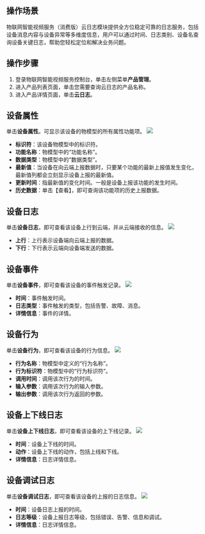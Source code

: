 
## 操作场景

物联网智能视频服务（消费版）云日志模块提供全方位稳定可靠的日志服务，包括设备消息内容与设备异常等多维度信息，用户可以通过时间、日志类别、设备名查询设备关键日志，帮助您轻松定位和解决业务问题。

## 操作步骤

1. 登录物联网智能视频服务控制台，单击左侧菜单**产品管理**。
2. 进入产品列表页面，单击您需要查询云日志的产品名称。
3. 进入产品详情页面，单击**云日志**。

## 设备属性

单击**设备属性**。可显示该设备的物模型的所有属性功能项。
![](https://main.qcloudimg.com/raw/c3f2e675ed9c133cfff3b9b35b6f2ae8.png)

- **标识符**：该设备物模型中的标识符。
- **功能名称**：物模型中的“功能名称”。
- **数据类型**：物模型中的“数据类型”。
- **最新值**：当设备在向云端上报数据时，只要某个功能的最新上报值发生变化，最新值列都会立刻显示设备上报的最新值。
- **更新时间**：指最新值的变化时间。一般是设备上报该功能的发生时间。
- **历史数据**：单击【查看】，即可查询该功能项的历史上报数据。



## 设备日志

单击**设备日志**，即可查看该设备上行到云端，并从云端接收的信息。
![](https://main.qcloudimg.com/raw/f1d95d368b42644d07162b3ded6bf66a.png)

- **上行**：上行表示设备端向云端上报的数据。
- **下行**：下行表示云端向设备端发送的数据。



## 设备事件

单击**设备事件**，即可查看该设备的事件触发记录。
![](https://main.qcloudimg.com/raw/fb1496aeeef2b6a54b6c9cdd859aee59.png)

- **时间**：事件触发时间。
- **日志类型**：事件触发的类型，包括告警、故障、消息。
- **详情信息**：事件的详情。



## 设备行为

单击**设备行为**，即可查看该设备的行为信息。
![](https://main.qcloudimg.com/raw/9b77f650683678c5d576c34a425c9dd1.png)

- **行为名称**：物模型中定义的“行为名称”。
- **行为标识符**：物模型中的“行为标识符”。
- **调用时间**：调用该次行为的时间。
- **输入参数**：调用该次行为的输入参数。
- **输出参数**：调用该次行为返回的参数。



## 设备上下线日志

单击**设备上下线日志**，即可查看该设备的上下线记录。
![](https://main.qcloudimg.com/raw/b08b2776099460e6f8ac1a844153817c.png)

- **时间**：设备上下线的时间。
- **动作**：设备上下线的动作，包括上线和下线。
- **详情信息**：日志详情信息。



## 设备调试日志

单击**设备调试日志**，即可查看该设备的上报的日志信息。
![](https://main.qcloudimg.com/raw/c6ac81ef45c1ca594d1cf96be98bff71.png)

- **时间**：设备日志上报的时间。
- **日志等级**：设备上报日志等级，包括错误、告警、信息和调试。
- **详情信息**：日志详情信息。
